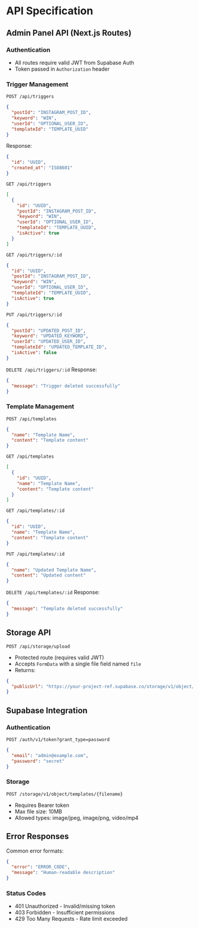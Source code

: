 # API Specification

## Admin Panel API (Next.js Routes)

### Authentication
- All routes require valid JWT from Supabase Auth
- Token passed in `Authorization` header

### Trigger Management
`POST /api/triggers`
```json
{
  "postId": "INSTAGRAM_POST_ID",
  "keyword": "WIN",
  "userId": "OPTIONAL_USER_ID",
  "templateId": "TEMPLATE_UUID"
}
```
Response:
```json
{
  "id": "UUID",
  "created_at": "ISO8601"
}
```

`GET /api/triggers`
```json
[
  {
    "id": "UUID",
    "postId": "INSTAGRAM_POST_ID",
    "keyword": "WIN",
    "userId": "OPTIONAL_USER_ID",
    "templateId": "TEMPLATE_UUID",
    "isActive": true
  }
]
```

`GET /api/triggers/:id`
```json
{
  "id": "UUID",
  "postId": "INSTAGRAM_POST_ID",
  "keyword": "WIN",
  "userId": "OPTIONAL_USER_ID",
  "templateId": "TEMPLATE_UUID",
  "isActive": true
}
```

`PUT /api/triggers/:id`
```json
{
  "postId": "UPDATED_POST_ID",
  "keyword": "UPDATED_KEYWORD",
  "userId": "UPDATED_USER_ID",
  "templateId": "UPDATED_TEMPLATE_ID",
  "isActive": false
}
```

`DELETE /api/triggers/:id`
Response:
```json
{
  "message": "Trigger deleted successfully"
}
```

### Template Management
`POST /api/templates`
```json
{
  "name": "Template Name",
  "content": "Template content"
}
```

`GET /api/templates`
```json
[
  {
    "id": "UUID",
    "name": "Template Name",
    "content": "Template content"
  }
]
```

`GET /api/templates/:id`
```json
{
  "id": "UUID",
  "name": "Template Name",
  "content": "Template content"
}
```

`PUT /api/templates/:id`
```json
{
  "name": "Updated Template Name",
  "content": "Updated content"
}
```

`DELETE /api/templates/:id`
Response:
```json
{
  "message": "Template deleted successfully"
}
```

## Storage API

`POST /api/storage/upload`
- Protected route (requires valid JWT)
- Accepts `FormData` with a single file field named `file`
- Returns:
```json
{
  "publicUrl": "https://your-project-ref.supabase.co/storage/v1/object/public/templates/filename.ext"
}
```

## Supabase Integration

### Authentication
`POST /auth/v1/token?grant_type=password`
```json
{
  "email": "admin@example.com",
  "password": "secret"
}
```

### Storage
`POST /storage/v1/object/templates/{filename}`
- Requires Bearer token
- Max file size: 10MB
- Allowed types: image/jpeg, image/png, video/mp4

## Error Responses
Common error formats:
```json
{
  "error": "ERROR_CODE",
  "message": "Human-readable description"
}
```

### Status Codes
- 401 Unauthorized - Invalid/missing token
- 403 Forbidden - Insufficient permissions
- 429 Too Many Requests - Rate limit exceeded